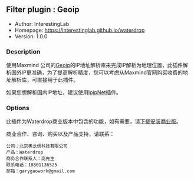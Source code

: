 ## Filter plugin : Geoip

* Author: InterestingLab
* Homepage: https://interestinglab.github.io/waterdrop
* Version: 1.0.0

### Description

使用Maxmind 公司的[Geoip](https://www.maxmind.com/zh/geoip2-city)的IP地址解析库来完成IP解析为地理位置，此插件解析国外IP更准确，为了提高解析精度，您可以考虑从Maxmind官网购买收费的地址解析库，可直接用于此插件。

如果您想解析国内IP地址，建议使用[IpipNet]()插件。

### Options

此插件为Waterdrop商业版本中包含的功能，如有需要，请[下载安装商业版](/zh-cn/v1/installation)。

商业合作、咨询、购买以及产品支持，请联系：

```
公司：北京奥龙信科技有限公司
产品：Waterdrop
商务合作联系人：高先生
联系电话：18801136525
邮箱：garygaowork@gmail.com
```
